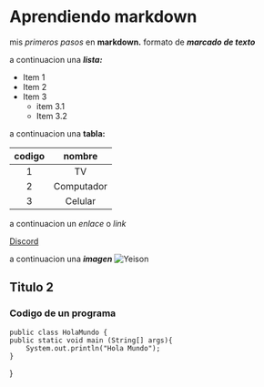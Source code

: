 # Aprendiendo markdown

mis _primeros pasos_ en __markdown.__ formato de ___marcado de texto___

a continuacion una ___lista:___

* Item 1
* Item 2
* Item 3
  * item 3.1
  * Item 3.2

a continuacion una __tabla:__ 

|codigo | nombre |
|:--:|:--:|
| 1 | TV |
| 2 | Computador |
| 3 | Celular |

a continuacion un _enlace_ o *link*

[Discord](https://discord.com)

a continuacion una ***imagen***
![Yeison](https://encrypted-tbn0.gstatic.com/images?q=tbn:ANd9GcQRWfZD9fim8Z01pbCU0Fy6M8sJc0Nv_-sSNxuU-RY&s)

## Titulo 2

### Codigo de un programa

    public class HolaMundo {
	public static void main (String[] args){
		System.out.println("Hola Mundo");
	}
}
